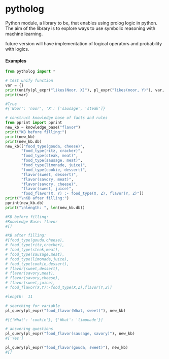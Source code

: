 # pytholog
Python module, a library to be, that enables using prolog logic in python. The aim of the library is to explore ways to use symbolic reasoning with machine learning.

future version will have implementation of logical operators and probability with logics.

#### Examples

```python
from pytholog import *
```
```python
# test unify function 
var = {}
print(unify(pl_expr("likes(Noor, X)"), pl_expr("likes(noor, Y)"), var, {"Y": ["sausage", "steak"]}))
print(var)

#True
#{'Noor': 'noor', 'X': ['sausage', 'steak']}
```

```python
# construct knowledge base of facts and rules
from pprint import pprint
new_kb = knowledge_base("flavor")
print("KB before filling:")
print(new_kb)
print(new_kb.db)
new_kb(["food_type(gouda, cheese)",
       "food_type(ritz, cracker)",
       "food_type(steak, meat)",
       "food_type(sausage, meat)",
       "food_type(limonade, juice)",
       "food_type(cookie, dessert)",
       "flavor(sweet, dessert)",
       "flavor(savory, meat)",
       "flavor(savory, cheese)",
       "flavor(sweet, juice)",
       "food_flavor(X, Y) :- food_type(X, Z), flavor(Y, Z)"])
print("\nKB after filling:")
pprint(new_kb.db)
print("\nlength: ", len(new_kb.db))

#KB before filling:
#Knowledge Base: flavor
#[]

#KB after filling:
#[food_type(gouda,cheese),
# food_type(ritz,cracker),
# food_type(steak,meat),
# food_type(sausage,meat),
# food_type(limonade,juice),
# food_type(cookie,dessert),
# flavor(sweet,dessert),
# flavor(savory,meat),
# flavor(savory,cheese),
# flavor(sweet,juice),
# food_flavor(X,Y):-food_type(X,Z),flavor(Y,Z)]

#length:  11
```

```python
# searching for variable
pl_query(pl_expr("food_flavor(What, sweet)"), new_kb)

#[{'What': 'cookie'}, {'What': 'limonade'}]
```

```python
# answering questions
pl_query(pl_expr("food_flavor(sausage, savory)"), new_kb)
#['Yes']
```

```python
pl_query(pl_expr("food_flavor(gouda, sweet)"), new_kb)
#[]
```

